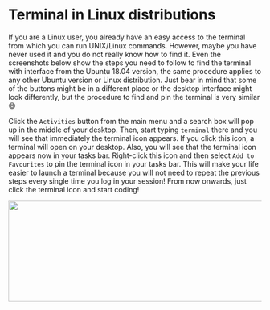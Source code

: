 # Terminal in Linux distributions 

If you are a Linux user, you already have an easy access to the terminal
from which you can run UNIX/Linux commands. However, maybe 
you have never used it and you do not really know how to find it. Even the screenshots below show the steps you need to follow to find the terminal with interface from the Ubuntu 18.04 version, the same procedure applies to any other Ubuntu version or
Linux distribution. Just bear in mind that some of the buttons might be in a different place or 
the desktop interface might look differently, but the procedure to find and pin the terminal is very similar :smile:

Click the `Activities` button from the main menu and a search box will pop up
in the middle of your desktop. Then, start typing `terminal` there and you will see that immediately 
the terminal icon appears. If you click this icon, a terminal will open on
your desktop. Also, you will see that the terminal icon appears now in your tasks bar.
Right-click this icon and then select 
`Add to Favourites` to pin the terminal icon in your tasks bar. This will make your life easier to 
launch a terminal because you will not need to repeat the previous steps every single time you log in your session!
From now onwards, just click the terminal icon and start coding!

<p align="center">
  <img width="900" height="200" src="https://github.com/sabifo4/II_SRUK_Scientific_Computing/blob/master/figs/04_Linuxsteps.png">
</p>
